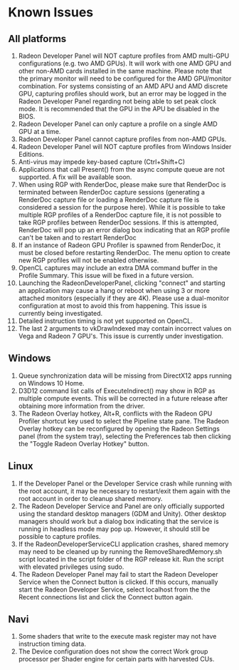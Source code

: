 # Known Issues

All platforms
-------------
1)  Radeon Developer Panel will NOT capture profiles from AMD multi-GPU configurations (e.g. two AMD GPUs). It will work with one AMD GPU and other non-AMD cards installed in the same machine. Please note that the primary monitor will need to be configured for the AMD GPU/monitor combination. For systems consisting of an AMD APU and AMD discrete GPU, capturing profiles should work, but an error may be logged in the Radeon Developer Panel regarding not being able to set peak clock mode. It is recommended that the GPU in the APU be disabled in the BIOS.
2)  Radeon Developer Panel can only capture a profile on a single AMD GPU at a time.
3)  Radeon Developer Panel cannot capture profiles from non-AMD GPUs.
4)  Radeon Developer Panel will NOT capture profiles from Windows Insider Editions.
5)  Anti-virus may impede key-based capture (Ctrl+Shift+C)
6)  Applications that call Present() from the async compute queue are not supported. A fix will be available soon.
7)  When using RGP with RenderDoc, please make sure that RenderDoc is terminated between RenderDoc capture sessions (generating a RenderDoc capture file or loading a RenderDoc capture file is considered a session for the purpose here). While it is possible to take multiple RGP profiles of a RenderDoc capture file, it is not possible to take RGP profiles between RenderDoc sessions. If this is attempted, RenderDoc will pop up an error dialog box indicating that an RGP profile can't be taken and to restart RenderDoc
8)  If an instance of Radeon GPU Profiler is spawned from RenderDoc, it must be closed before restarting RenderDoc. The menu option to create new RGP profiles will not be enabled otherwise.
9)  OpenCL captures may include an extra DMA command buffer in the Profile Summary. This issue will be fixed in a future version.
10) Launching the RadeonDeveloperPanel, clicking "connect" and starting an application may cause a hang or reboot when using 3 or more attached monitors (especially if they are 4K). Please use a dual-monitor configuration at most to avoid this from happening. This issue is currently being investigated.
11) Detailed instruction timing is not yet supported on OpenCL.
12) The last 2 arguments to vkDrawIndexed may contain incorrect values on Vega and Radeon 7 GPU's. This issue is currently under investigation.

Windows
-------
1)  Queue synchronization data will be missing from DirectX12 apps running on Windows 10 Home.
2)  D3D12 command list calls of ExecuteIndirect() may show in RGP as multiple compute events. This will be corrected in a future release after obtaining more information from the driver.
3)  The Radeon Overlay hotkey, Alt+R, conflicts with the Radeon GPU Profiler shortcut key used to select the Pipeline state pane.  The Radeon Overlay hotkey can be reconfigured by opening the Radeon Settings panel (from the system tray), selecting the Preferences tab then clicking the "Toggle Radeon Overlay Hotkey" button.

Linux
-----
1)  If the Developer Panel or the Developer Service crash while running with the root account, it may be necessary to restart/exit them again with the root account in order to cleanup shared memory.
2)  The Radeon Developer Service and Panel are only officially supported using the standard desktop managers (GDM and Unity). Other desktop managers should work but a dialog box indicating that the service is running in headless mode may pop up. However, it should still be possible to capture profiles.
3)  If the RadeonDeveloperServiceCLI application crashes, shared memory may need to be cleaned up by running the RemoveSharedMemory.sh script located in the script folder of the RGP release kit. Run the script with elevated privileges using sudo.
4)  The Radeon Developer Panel may fail to start the Radeon Developer Service when the Connect button is clicked. If this occurs, manually start the Radeon Developer Service, select localhost from the the Recent connections list and click the Connect button again.

Navi
----
1) Some shaders that write to the execute mask register may not have instruction timing data.
2) The Device configuration does not show the correct Work group processor per Shader engine for certain parts with harvested CUs.
